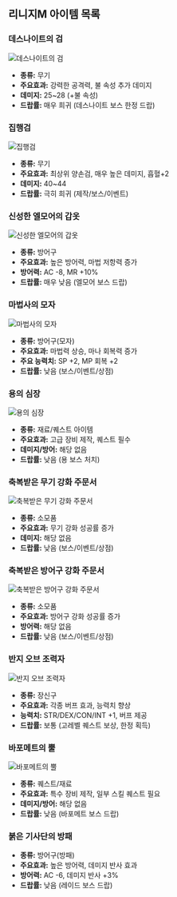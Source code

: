 ## 리니지M 아이템 목록
### 데스나이트의 검
![데스나이트의 검](https://static.inven.co.kr/image_2011/game/item/lineage/weapon/Death_Knight_Sword.png)
- **종류:** 무기
- **주요효과:** 강력한 공격력, 불 속성 추가 데미지
- **데미지:** 25~28 (+불 속성)
- **드랍률:** 매우 희귀 (데스나이트 보스 한정 드랍)

### 집행검
![집행검](https://static.inven.co.kr/image_2011/game/item/lineage/weapon/JipHaengSword.png)
- **종류:** 무기
- **주요효과:** 최상위 양손검, 매우 높은 데미지, 흡혈+2
- **데미지:** 40~44
- **드랍률:** 극히 희귀 (제작/보스/이벤트)

### 신성한 엘모어의 갑옷
![신성한 엘모어의 갑옷](https://static.inven.co.kr/image_2011/game/item/lineage/armor/HolyElmorArmor.png)
- **종류:** 방어구
- **주요효과:** 높은 방어력, 마법 저항력 증가
- **방어력:** AC -8, MR +10%
- **드랍률:** 매우 낮음 (엘모어 보스 드랍)

### 마법사의 모자
![마법사의 모자](https://static.inven.co.kr/image_2011/game/item/lineage/armor/WizardHat.png)
- **종류:** 방어구(모자)
- **주요효과:** 마법력 상승, 마나 회복력 증가
- **주요 능력치:** SP +2, MP 회복 +2
- **드랍률:** 낮음 (보스/이벤트/상점)

### 용의 심장
![용의 심장](https://static.inven.co.kr/image_2011/game/item/lineage/quest/DragonHeart.png)
- **종류:** 재료/퀘스트 아이템
- **주요효과:** 고급 장비 제작, 퀘스트 필수
- **데미지/방어:** 해당 없음
- **드랍률:** 낮음 (용 보스 처치)

### 축복받은 무기 강화 주문서
![축복받은 무기 강화 주문서](https://static.inven.co.kr/image_2011/game/item/lineage/etc/Scroll_Blessed_Weapon.png)
- **종류:** 소모품
- **주요효과:** 무기 강화 성공률 증가
- **데미지:** 해당 없음
- **드랍률:** 낮음 (보스/이벤트/상점)

### 축복받은 방어구 강화 주문서
![축복받은 방어구 강화 주문서](https://static.inven.co.kr/image_2011/game/item/lineage/etc/Scroll_Blessed_Armor.png)
- **종류:** 소모품
- **주요효과:** 방어구 강화 성공률 증가
- **방어력:** 해당 없음
- **드랍률:** 낮음 (보스/이벤트/상점)

### 반지 오브 조력자
![반지 오브 조력자](https://static.inven.co.kr/image_2011/game/item/lineage/accessory/HelperRing.png)
- **종류:** 장신구
- **주요효과:** 각종 버프 효과, 능력치 향상
- **능력치:** STR/DEX/CON/INT +1, 버프 제공
- **드랍률:** 보통 (고레벨 퀘스트 보상, 한정 획득)

### 바포메트의 뿔
![바포메트의 뿔](https://static.inven.co.kr/image_2011/game/item/lineage/quest/BaphometHorn.png)
- **종류:** 퀘스트/재료
- **주요효과:** 특수 장비 제작, 일부 스킬 퀘스트 필요
- **데미지/방어:** 해당 없음
- **드랍률:** 낮음 (바포메트 보스 드랍)

### 붉은 기사단의 방패
- **종류:** 방어구(방패)
- **주요효과:** 높은 방어력, 데미지 반사 효과
- **방어력:** AC -6, 데미지 반사 +3%
- **드랍률:** 낮음 (레이드 보스 드랍)
